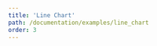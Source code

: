 ```yaml
---
title: 'Line Chart'
path: /documentation/examples/line_chart
order: 3
---
```


<view-source name="LineChart" component="LineChart"></view-source>
